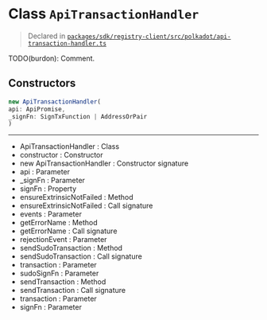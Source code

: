 # Class `ApiTransactionHandler`
> Declared in [`packages/sdk/registry-client/src/polkadot/api-transaction-handler.ts`](https://github.com/dxos/protocols/blob/main/packages/sdk/registry-client/src/polkadot/api-transaction-handler.ts#L24)

TODO(burdon): Comment.

## Constructors
```ts
new ApiTransactionHandler(
api: ApiPromise,
_signFn: SignTxFunction | AddressOrPair
)
```

---
- ApiTransactionHandler : Class
- constructor : Constructor
- new ApiTransactionHandler : Constructor signature
- api : Parameter
- _signFn : Parameter
- signFn : Property
- ensureExtrinsicNotFailed : Method
- ensureExtrinsicNotFailed : Call signature
- events : Parameter
- getErrorName : Method
- getErrorName : Call signature
- rejectionEvent : Parameter
- sendSudoTransaction : Method
- sendSudoTransaction : Call signature
- transaction : Parameter
- sudoSignFn : Parameter
- sendTransaction : Method
- sendTransaction : Call signature
- transaction : Parameter
- signFn : Parameter
